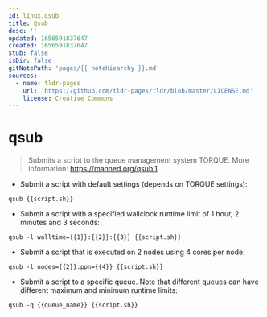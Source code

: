 ```yaml
---
id: linux.qsub
title: Qsub
desc: ''
updated: 1656591837647
created: 1656591837647
stub: false
isDir: false
gitNotePath: 'pages/{{ noteHiearchy }}.md'
sources:
  - name: tldr-pages
    url: 'https://github.com/tldr-pages/tldr/blob/master/LICENSE.md'
    license: Creative Commons
---
```

# qsub

> Submits a script to the queue management system TORQUE.
> More information: <https://manned.org/qsub.1>.

- Submit a script with default settings (depends on TORQUE settings):

`qsub {{script.sh}}`

- Submit a script with a specified wallclock runtime limit of 1 hour, 2 minutes and 3 seconds:

`qsub -l walltime={{1}}:{{2}}:{{3}} {{script.sh}}`

- Submit a script that is executed on 2 nodes using 4 cores per node:

`qsub -l nodes={{2}}:ppn={{4}} {{script.sh}}`

- Submit a script to a specific queue. Note that different queues can have different maximum and minimum runtime limits:

`qsub -q {{queue_name}} {{script.sh}}`

